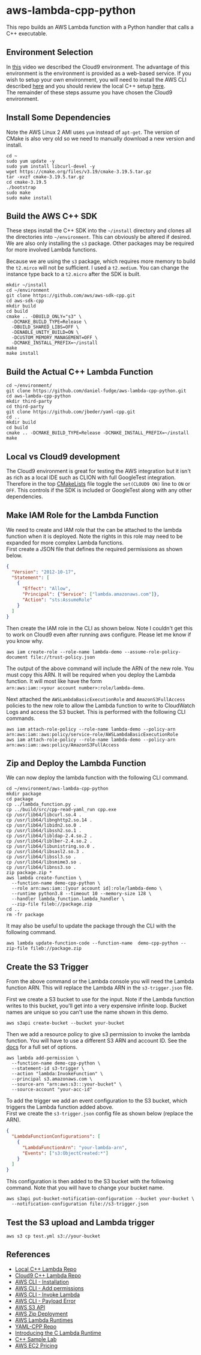 # aws-lambda-cpp-python
This repo builds an AWS Lambda function with a Python handler that calls a C++ executable. 

## Environment Selection
In [this](https://youtu.be/olO5ORrq1cU) video we described the Cloud9 environment. The advantage of this environment is 
the environment is provided as a web-based service. If you wish to setup your own environment, you will need to install
the AWS CLI described [here](https://docs.aws.amazon.com/cli/latest/userguide/install-cliv2-linux.html) and you should 
review the local C++ setup [here](https://github.com/daniel-fudge/aws-lambda-cpp-local-build).   
The remainder of these steps assume you have chosen the Cloud9 environment.

## Install Some Dependencies
Note the AWS Linux 2 AMI uses `yum` instead of `apt-get`. The version of CMake is also very old so we need to manually 
download a new version and install.

```shell
cd ~
sudo yum update -y
sudo yum install libcurl-devel -y
wget https://cmake.org/files/v3.19/cmake-3.19.5.tar.gz
tar -xvzf cmake-3.19.5.tar.gz 
cd cmake-3.19.5
./bootstrap
sudo make
sudo make install
```

## Build the AWS C++ SDK
These steps install the C++ SDK into the `~/install` directory and clones all the directories into `~/environment`. 
This can obviously be altered if desired. We are also only installing the `s3` package. Other packages may be required 
for more involved Lambda functions. 

Because we are using the `s3` package, which requires more memory to build the `t2.mirco` will not be sufficient. 
I used a `t2.medium`. You can change the instance type back to a `t2.micro` after the SDK is built.

```shell
mkdir ~/install
cd ~/environment
git clone https://github.com/aws/aws-sdk-cpp.git
cd aws-sdk-cpp
mkdir build
cd build
cmake .. -DBUILD_ONLY="s3" \
  -DCMAKE_BUILD_TYPE=Release \
  -DBUILD_SHARED_LIBS=OFF \
  -DENABLE_UNITY_BUILD=ON \
  -DCUSTOM_MEMORY_MANAGEMENT=OFF \
  -DCMAKE_INSTALL_PREFIX=~/install
make
make install
```

## Build the Actual C++ Lambda Function
```shell
cd ~/environment/
git clone https://github.com/daniel-fudge/aws-lambda-cpp-python.git
cd aws-lambda-cpp-python
mkdir third-party
cd third-party
git clone https://github.com/jbeder/yaml-cpp.git
cd ..
mkdir build
cd build
cmake .. -DCMAKE_BUILD_TYPE=Release -DCMAKE_INSTALL_PREFIX=~/install
make
```

## Local vs Cloud9 development
The Cloud9 environment is great for testing the AWS integration but it isn't as rich as a local IDE such as CLION with
full GoogleTest integration. Therefore in the top [CMakeLists](CMakeLists.txt) file toggle the `set(CLOUD9 ON)` line to
`ON` or `OFF`. This controls if the SDK is included or GoogleTest along with any other dependencies.

## Make IAM Role for the Lambda Function
We need to create and IAM role that the can be attached to the lambda function when it is deployed. 
Note the rights in this role may need to be expanded for more complex Lambda functions.  
First create a JSON file that defines the required permissions as shown below.
```json
{
  "Version": "2012-10-17",
  "Statement": [
    {
      "Effect": "Allow",
      "Principal": {"Service": ["lambda.amazonaws.com"]},
      "Action": "sts:AssumeRole"
    }
  ]
}
```
Then create the IAM role in the CLI as shown below. Note I couldn't get this to work on Cloud9 even after running aws 
configure. Please let me know if you know why.

```shell
aws iam create-role --role-name lambda-demo --assume-role-policy-document file://trust-policy.json
```

The output of the above command will include the ARN of the new role. You must copy this ARN. It will be required when 
you deploy the Lambda function. It will most like have the form   
`arn:aws:iam::<your account number>:role/lambda-demo`.   

Next attached the `AWSLambdaBasicExecutionRole` and `AmazonS3FullAccess` policies to the new role to allow the Lambda 
function to write to CloudWatch Logs and access the S3 bucket. This is performed with the following CLI commands.

```shell
aws iam attach-role-policy --role-name lambda-demo --policy-arn arn:aws:iam::aws:policy/service-role/AWSLambdaBasicExecutionRole
aws iam attach-role-policy --role-name lambda-demo --policy-arn arn:aws:iam::aws:policy/AmazonS3FullAccess
```

## Zip and Deploy the Lambda Function 
We can now deploy the lambda function with the following CLI command.
```shell
cd ~/environment/aws-lambda-cpp-python
mkdir package
cd package
cp ../lambda_function.py .
cp ../build/src/cpp-read-yaml_run cpp.exe
cp /usr/lib64/libcurl.so.4 .
cp /usr/lib64/libnghttp2.so.14 .
cp /usr/lib64/libidn2.so.0 .
cp /usr/lib64/libssh2.so.1 .
cp /usr/lib64/libldap-2.4.so.2 .
cp /usr/lib64/liblber-2.4.so.2 .
cp /usr/lib64/libunistring.so.0 .
cp /usr/lib64/libsasl2.so.3 .
cp /usr/lib64/libssl3.so .
cp /usr/lib64/libsmime3.so .
cp /usr/lib64/libnss3.so .
zip package.zip *
aws lambda create-function \
  --function-name demo-cpp-python \
  --role arn:aws:iam::[your account id]:role/lambda-demo \
  --runtime python3.8 --timeout 10 --memory-size 128 \
  --handler lambda_function.lambda_handler \
  --zip-file fileb://package.zip
cd ..
rm -fr package
```

It may also be useful to update the package through the CLI with the following command.
```shell
aws lambda update-function-code --function-name  demo-cpp-python --zip-file fileb://package.zip
```

## Create the S3 Trigger
From the above command or the Lambda console you will need the Lambda function ARN. This will replace the Lambda ARN 
in the `s3-trigger.json` file.

First we create a S3 bucket to use for the input. Note if the Lambda function writes to this bucket, you'll get into a 
very expensive infinite loop. Bucket names are unique so you can't use the name shown in this demo.

```shell
aws s3api create-bucket --bucket your-bucket
```

Then we add a resource policy to give s3 permission to invoke the lambda function. You will have to use a different S3 
ARN and account ID. See the [docs](https://awscli.amazonaws.com/v2/documentation/api/latest/reference/lambda/add-permission.html) 
for a full set of options.

```shell
aws lambda add-permission \
  --function-name demo-cpp-python \
  --statement-id s3-trigger \
  --action "lambda:InvokeFunction" \
  --principal s3.amazonaws.com \
  --source-arn "arn:aws:s3:::your-bucket" \
  --source-account "your-acc-id"
```

To add the trigger we add an event configuration to the S3 bucket, which triggers the Lambda function added above.  
First we create the `s3-trigger.json` config file as shown below (replace the ARN).
```json
{
  "LambdaFunctionConfigurations": [
    {
      "LambdaFunctionArn": "your-lambda-arn",
      "Events": ["s3:ObjectCreated:*"]
    }
  ]
}
```
This configuration is then added to the S3 bucket with the following command. Note that you will have to change your 
bucket name.

```shell
aws s3api put-bucket-notification-configuration --bucket your-bucket \ 
  --notification-configuration file://s3-trigger.json
```

## Test the S3 upload and Lambda trigger
```shell
aws s3 cp test.yml s3://your-bucket
```

## References
- [Local C++ Lambda Repo](https://github.com/daniel-fudge/aws-lambda-cpp-local-build)
- [Cloud9 C++ Lambda Repo](https://github.com/daniel-fudge/aws-lambda-cpp-cloud9)
- [AWS CLI - Installation](https://docs.aws.amazon.com/cli/latest/userguide/install-cliv2-linux.html)
- [AWS CLI - Add permissions](https://awscli.amazonaws.com/v2/documentation/api/latest/reference/lambda/add-permission.html)
- [AWS CLI - Invoke Lambda](https://docs.aws.amazon.com/cli/latest/reference/lambda/invoke.html#examples)
- [AWS CLI - Payload Error](https://stackoverflow.com/questions/60310607/amazon-aws-cli-not-allowing-valid-json-in-payload-parameter)
- [AWS S3 API](https://awscli.amazonaws.com/v2/documentation/api/latest/reference/s3api/put-bucket-notification-configuration.html)
- [AWS Zip Deployment](https://docs.aws.amazon.com/lambda/latest/dg/python-package.html)
- [AWS Lambda Runtimes](https://docs.aws.amazon.com/lambda/latest/dg/lambda-runtimes.html)
- [YAML-CPP Repo](https://github.com/jbeder/yaml-cpp)
- [Introducing the C Lambda Runtime](https://aws.amazon.com/blogs/compute/introducing-the-c-lambda-runtime/)
- [C++ Sample Lab](https://github.com/awslabs/aws-lambda-cpp)
- [AWS EC2 Pricing](https://aws.amazon.com/ec2/pricing/on-demand/)
